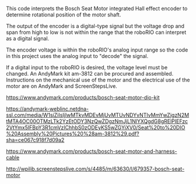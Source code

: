 This code interprets the Bosch Seat Motor integrated Hall effect encoder to determine rotational position of the motor shaft.

The output of the encoder is a digital-type signal but the voltage drop and span from high to low is not within the range
that the roboRIO can interpret as a digital signal.

The encoder voltage is within the roboRIO's analog input range so the code in this project uses the analog input to "decode"
the signal.

If a digital input to the roboRIO is desired, the voltage level must be changed.  An AndyMark kit am-3812 can be procured and
assembled.  Instructions on the mechanical use of the motor and the electrical use of the motor are on AndyMark and ScreenStepsLive.

https://www.andymark.com/products/bosch-seat-motor-dio-kit

https://andymark-weblinc.netdna-ssl.com/media/W1siZiIsIjIwMTkvMDEvMjUvMTUvNDYvNTIvMmYwZjgzN2MtMTA4OC00OTMzLTk2YzEtODY3NzQwZDgzNmJjL1NlYXQgdG8gRElPIEFzc2VtYmx5IFBpY3R1cmVzIChhbS0zODEyKS5wZGYiXV0/Seat%20to%20DIO%20Assembly%20Pictures%20%28am-3812%29.pdf?sha=ce067c918f7d09a2

https://www.andymark.com/products/bosch-seat-motor-and-harness-cable

http://wpilib.screenstepslive.com/s/4485/m/63630/l/679357-bosch-seat-motor
